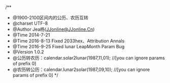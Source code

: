 /**
* @1900-2100区间内的公历、农历互转
* @charset UTF-8
* @Author  Jea杨(JJonline@JJonline.Cn) 
* @Time    2014-7-21
* @Time    2016-8-13 Fixed 2033hex、Attribution Annals
* @Time    2016-9-25 Fixed lunar LeapMonth Param Bug
* @Version 1.0.2
* @公历转农历：calendar.solar2lunar(1987,11,01); //[you can ignore params of prefix 0]
* @农历转公历：calendar.lunar2solar(1987,09,10); //[you can ignore params of prefix 0]
*/
